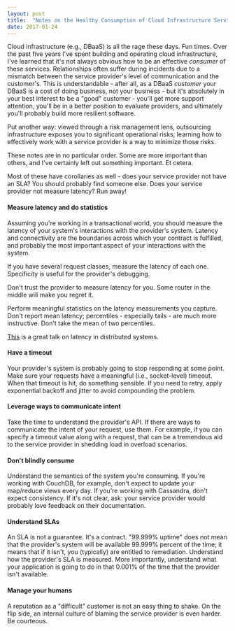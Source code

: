 ```yaml
---
layout: post
title:  "Notes on the Healthy Consumption of Cloud Infrastructure Services"
date: 2017-01-24
---
```


Cloud infrastructure (e.g., DBaaS) is all the rage these days. Fun times. Over
the past five years I've spent building and operating cloud infrastructure, I've
learned that it's not always obvious how to be an effective _consumer_ of these
services. Relationships often suffer during incidents due to a mismatch between
the service provider's level of communication and the customer's. This is
understandable - after all, as a DBaaS _customer_ your DBaaS is a cost of doing
business, not your business - but it's absolutely in your best interest to be a
"good" customer - you'll get more support attention, you'll be in a better
position to evaluate providers, and ultimately you'll probably build more
resilient software.

Put another way: viewed through a risk management lens, outsourcing
infrastructure exposes you to significant operational risks; learning how to
effectively work with a service provider is a way to minimize those risks.

These notes are in no particular order. Some are more important than others, and
I've certainly left out something important. Et cetera.

Most of these have corollaries as well - does your service provider not have an
SLA? You should probably find someone else. Does your service provider not
measure latency? Run away!

#### Measure latency and do statistics

Assuming you're working in a transactional world, you should measure the latency
of your system's interactions with the provider's system. Latency and
connectivity are the boundaries across which your contract is fulfilled, and
probably the most important aspect of your interactions with the system.

If you have several request classes, measure the latency of each one.
Specificity is useful for the provider's debugging.

Don't trust the provider to measure latency for you. Some router in the middle
will make you regret it.

Perform meaningful statistics on the latency measurements you capture. Don't
report mean latency; percentiles - especially tails - are much more instructive.
Don't take the mean of two percentiles.

[This][1] is a great talk on latency in distributed systems.

#### Have a timeout

Your provider's system is probably going to stop responding at some point. Make
sure your requests have a meaningful (i.e., socket-level) timeout. When that
timeout is hit, do something sensible. If you need to retry, apply exponential
backoff and jitter to avoid compounding the problem.

#### Leverage ways to communicate intent

Take the time to understand the provider's API. If there are ways to communicate
the intent of your request, use them. For example, if you can specify a timeout
value along with a request, that can be a tremendous aid to the service provider
in shedding load in overload scenarios.

#### Don't blindly consume

Understand the semantics of the system you're consuming. If you're working with
CouchDB, for example, don't expect to update your map/reduce views every day. If
you're working with Cassandra, don't expect consistency. If it's not clear, ask:
your service provider would probably love feedback on their documentation.

#### Understand SLAs

An SLA is not a guarantee. It's a contract. "99.999% uptime" does not mean that
the provider's system will be available 99.999% percent of the time; it means
that if it isn't, you (typically) are entitled to remediation. Understand how
the provider's SLA is measured. More importantly, understand what your
application is going to do in that 0.001% of the time that the provider isn't
available.

#### Manage your humans

A reputation as a "difficult" customer is not an easy thing to shake. On the
flip side, an internal culture of blaming the service provider is even harder.
Be courteous.

[1]: https://www.youtube.com/watch?v=C_PxVdQmfpk
